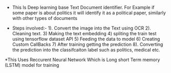 * This Is Deep learning base Text Document identifier. For Example if some paper is about politics it will identify it as a political paper, similarly with other types of documents

* Steps involved:-
      1). Convert the image into the Text using OCR
      2). Cleaning text.
      3)  Making the text embedding
      4)  spliting the train test using tensorflow dataset API
      5)  Feeding the data to model 
      6)  Creating Custom CallBacks
      7)  After training getting the prediction
      8). Converting the prediction into the classifcaiton label such as politics, medical etc.
     
*This Uses Reccurent Neural Network Which is Long short Term memory (LSTM) model for training
